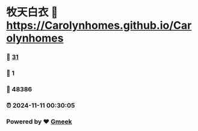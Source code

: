 # 牧天白衣 :link: https://Carolynhomes.github.io/Carolynhomes 
### :page_facing_up: [31](https://Carolynhomes.github.io/Carolynhomes/tag.html) 
### :speech_balloon: 1 
### :hibiscus: 48386 
### :alarm_clock: 2024-11-11 00:30:05 
### Powered by :heart: [Gmeek](https://github.com/Meekdai/Gmeek)
